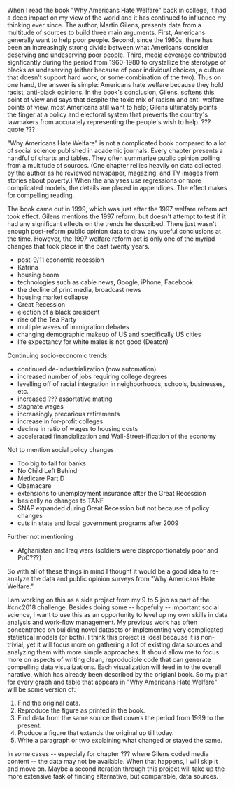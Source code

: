 When I read the book "Why Americans Hate Welfare" back in college, it had a deep impact on my view of the world and it has continued to influence my thinking ever since. The author, Martin Gilens, presents data from a multitude of sources to build three main arguments. First, Americans generally want to help poor people. Second, since the 1960s, there has been an increasingly strong divide between what Americans consider deserving and undeserving poor people. Third, media coverage contributed signficantly during the period from 1960-1980 to crystallize the sterotype of blacks as undeserving (either because of poor individual choices, a culture that doesn't support hard work, or some combination of the two). Thus on one hand, the answer is simple: Americans hate welfare because they hold racist, anti-black opinions. In the book's conclusion, Gilens, softens this point of view and says that despite the toxic mix of racism and anti-welfare points of view, most Americans still want to help; Gilens ultimately points the finger at a policy and electoral system that prevents the country's lawmakers from accurately representing the people's wish to help. ??? quote ???

"Why Americans Hate Welfare" is not a complicated book compared to a lot of social science published in academic journals. Every chapter presents a handful of charts and tables. They often summarize public opinion polling from a multitude of sources. (One chapter rellies heavily on data collected by the author as he reviewed newspaper, magazing, and TV images from stories about poverty.) When the analyses use regressions or more complicated models, the details are placed in appendices. The effect makes for compelling reading.

The book came out in 1999, which was just after the 1997 welfare reform act took effect. Gilens mentions the 1997 reform, but doesn't attempt to test if it had any significant effects on the trends he described. There just wasn't enough post-reform public opinion data to draw any useful conclusions at the time. However, the 1997 welfare reform act is only one of the myriad changes that took place in the past twenty years.

- post-9/11 economic recession
- Katrina
- housing boom
- technologies such as cable news, Google, iPhone, Facebook
- the decline of print media, broadcast news
- housing market collapse
- Great Recession
- election of a black president
- rise of the Tea Party
- multiple waves of immigration debates
- changing demographic makeup of US and specifically US cities
- life expectancy for white males is not good (Deaton)

Continuing socio-economic trends
- continued de-industrialization (now automation)
- increased number of jobs requiring college degrees
- levelling off of racial integration in neighborhoods, schools, businesses, etc.
- increased ??? assortative mating
- stagnate wages
- increasingly precarious retirements
- increase in for-profit colleges
- decline in ratio of wages to housing costs
- accelerated financialization and Wall-Street-ification of the economy

Not to mention social policy changes
- Too big to fail for banks
- No Child Left Behind
- Medicare Part D
- Obamacare
- extensions to unemployment insurance after the Great Recession
- basically no changes to TANF
- SNAP expanded during Great Recession but not because of policy changes
- cuts in state and local government programs after 2009


Further not mentioning
- Afghanistan and Iraq wars (soldiers were disproportionately poor and PoC???)


So with all of these things in mind I thought it would be a good idea to re-analyze the data and public opinion surveys from "Why Americans Hate Welfare."

I am working on this as a side project from my 9 to 5 job as part of the #cnc2018 challenge. Besides doing some -- hopefully -- important social science, I want to use this as an opportunity to level up my own skills in data analysis and work-flow management. My previous work has often concentrated on building novel datasets or implementing very complicated statistical models (or both). I think this project is ideal because it is non-trivial, yet it will focus more on gathering a lot of existing data sources and analyzing them with more simple approaches. It should allow me to focus more on aspects of writing clean, reproducible code that can generate compelling data visualizations. Each visualization will feed in to the overall narative, which has already been described by the origianl book. So my plan for every graph and table that appears in "Why Americans Hate Welfare" will be some version of:

1. Find the original data.
2. Reproduce the figure as printed in the book.
3. Find data from the same source that covers the period from 1999 to the present.
4. Produce a figure that extends the original up till today.
5. Write a paragraph or two explaining what changed or stayed the same.

In some cases -- especialy for chapter ??? where Gilens coded media content -- the data may not be available. When that happens, I will skip it and move on. Maybe a second iteration through this project will take up the more extensive task of finding alternative, but comparable, data sources.

